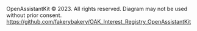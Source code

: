 OpenAssistantKit © 2023. All rights reserved. Diagram may not be used without prior consent. https://github.com/fakerybakery/OAK_Interest_Registry_OpenAssistantKit
